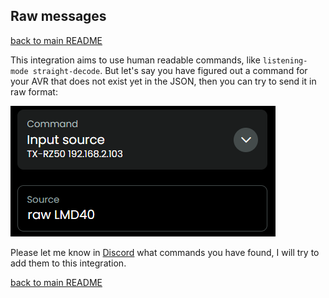 ## Raw messages

[back to main README](../README.md#raw-messages)

This integration aims to use human readable commands, like `listening-mode straight-decode`. But let's say you have figured out a command for your AVR that does not exist yet in the JSON, then you can try to send it in raw format:

![](../screenshots/raw.png)

Please let me know in [Discord](https://discord.com/channels/553671366411288576/1405962064521855127) what commands you have found, I will try to add them to this integration.

[back to main README](../README.md#raw-messages)

